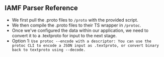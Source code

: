 ## IAMF Parser Reference

- We first pull the .proto files to `/proto` with the provided script.
- We then compile the .proto files to their TS wrapper in `/protoc`.
- Once we've configured the data within our application, we need to convert it to a .textproto for input to the next stage.
- Option 1: `Use protoc --encode with a descriptor: You can use the protoc CLI to encode a JSON input as .textproto, or convert binary back to textproto using --decode.`
